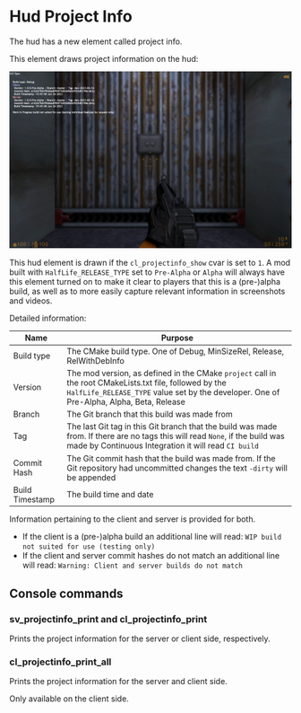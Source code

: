 # Hud Project Info

The hud has a new element called project info.

This element draws project information on the hud:

![Hud Project Info](../images/hud-project-info.png)

This hud element is drawn if the `cl_projectinfo_show` cvar is set to `1`. A mod built with `HalfLife_RELEASE_TYPE` set to `Pre-Alpha` or `Alpha` will always have this element turned on to make it clear to players that this is a (pre-)alpha build, as well as to more easily capture relevant information in screenshots and videos.

Detailed information:

| Name | Purpose |
| --- | --- |
| Build type | The CMake build type. One of Debug, MinSizeRel, Release, RelWithDebInfo |
| Version | The mod version, as defined in the CMake `project` call in the root CMakeLists.txt file, followed by the `HalfLife_RELEASE_TYPE` value set by the developer. One of Pre-Alpha, Alpha, Beta, Release |
| Branch | The Git branch that this build was made from |
| Tag | The last Git tag in this Git branch that the build was made from. If there are no tags this will read `None`, if the build was made by Continuous Integration it will read `CI build` |
| Commit Hash | The Git commit hash that the build was made from. If the Git repository had uncommitted changes the text `-dirty` will be appended |
| Build Timestamp | The build time and date |

Information pertaining to the client and server is provided for both.

* If the client is a (pre-)alpha build an additional line will read: `WIP build not suited for use (testing only)`
* If the client and server commit hashes do not match an additional line will read: `Warning: Client and server builds do not match`

## Console commands

### sv_projectinfo_print and cl_projectinfo_print

Prints the project information for the server or client side, respectively.

### cl_projectinfo_print_all

Prints the project information for the server and client side.

Only available on the client side.
